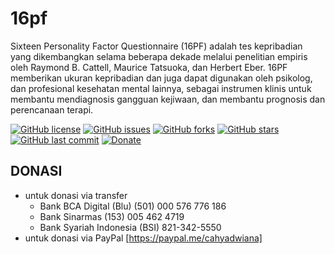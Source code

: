# 16pf
Sixteen Personality Factor Questionnaire (16PF) adalah tes kepribadian yang dikembangkan selama beberapa dekade melalui penelitian empiris oleh Raymond B. Cattell, Maurice Tatsuoka, dan Herbert Eber. 16PF memberikan ukuran kepribadian dan juga dapat digunakan oleh psikolog, dan profesional kesehatan mental lainnya, sebagai instrumen klinis untuk membantu mendiagnosis gangguan kejiwaan, dan membantu prognosis dan perencanaan terapi.

[![GitHub license](https://img.shields.io/badge/license-MIT-blue.svg)](LICENSE)
[![GitHub issues](https://img.shields.io/github/issues/cahyadsn/16pf.svg)](https://github.com/cahyadsn/16pf/issues)
[![GitHub forks](https://img.shields.io/github/forks/cahyadsn/16pf.svg)](https://github.com/cahyadsn/16pf/network)
[![GitHub stars](https://img.shields.io/github/stars/cahyadsn/16pf.svg)](https://github.com/cahyadsn/16pf/stargazers)
[![GitHub last commit](https://img.shields.io/github/last-commit/google/skia.svg?style=flat)]()
[![Donate](https://img.shields.io/badge/$-support-ff69b4.svg?style=flat)](https://paypal.me/cahyadwiana)


## DONASI
- untuk donasi via transfer 
    - Bank BCA Digital (Blu) (501) 000 576 776 186
    - Bank Sinarmas (153) 005 462 4719
    - Bank Syariah Indonesia (BSI) 821-342-5550
- untuk donasi via PayPal [https://paypal.me/cahyadwiana]
